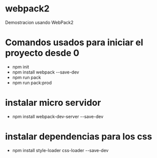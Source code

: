 # webpack2
Demostracion usando WebPack2

# Comandos usados para iniciar el proyecto desde 0
* npm init
* npm install webpack --save-dev
* npm run pack
* npm run pack:prod

# instalar micro servidor
* npm install webpack-dev-server --save-dev

# instalar dependencias para los css
* npm install style-loader css-loader --save-dev